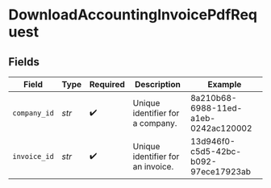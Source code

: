 # DownloadAccountingInvoicePdfRequest


## Fields

| Field                                | Type                                 | Required                             | Description                          | Example                              |
| ------------------------------------ | ------------------------------------ | ------------------------------------ | ------------------------------------ | ------------------------------------ |
| `company_id`                         | *str*                                | :heavy_check_mark:                   | Unique identifier for a company.     | 8a210b68-6988-11ed-a1eb-0242ac120002 |
| `invoice_id`                         | *str*                                | :heavy_check_mark:                   | Unique identifier for an invoice.    | 13d946f0-c5d5-42bc-b092-97ece17923ab |